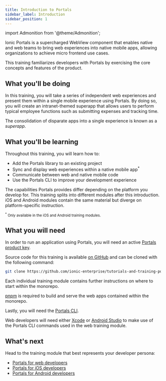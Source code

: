 ```yaml
---
title: Introduction to Portals
sidebar_label: Introduction
sidebar_position: 1
---
```


import Admonition from '@theme/Admonition';

Ionic Portals is a supercharged WebView component that enables native and web teams to bring web experiences into native mobile apps, allowing organizations to achieve micro frontend use cases. 

This training familiarizes developers with Portals by exercising the core concepts and features of the product. 


## What you'll be doing

In this training, you will take a series of independent web experiences and present them within a single mobile experience using Portals. By doing so, you will create an intranet-themed superapp that allows users to perform typical employee functions such as submitting expenses and tracking time.

<Admonition type="info">

The consolidation of disparate apps into a single experience is known as a _superapp_. 

</Admonition>

## What you'll be learning

Throughout this training, you will learn how to:

- Add the Portals library to an existing project
- Sync and display web experiences within a native mobile app<sup>*</sup>
- Communicate between web and native mobile code
- Use the Portals CLI to improve your development experience

The capabilities Portals provides differ depending on the platform you develop for. This training splits into different modules after this introduction. iOS and Android modules contain the same material but diverge on platform-specific instruction.

<small><sup>*</sup> Only available in the iOS and Android training modules.</small>

## What you will need

In order to run an application using Portals, you will need an active <a href="https://ionic.io/docs/portals/getting-started#using-your-product-key" target="_blank">Portals product key</a>.

Source code for this training is available <a href="https://github.com/ionic-enterprise/tutorials-and-training-portals" target="_blank">on GitHub</a> and can be cloned with the following command:

```bash terminal
git clone https://github.com/ionic-enterprise/tutorials-and-training-portals.git
```

Each individual training module contains further instructions on where to start within the monorepo.

<a href="https://pnpm.io" target="_blank">pnpm</a> is required to build and serve the web apps contained within the monorepo.

Lastly, you will need the <a href="https://ionic.io/docs/portals/cli/overview" target="_blank">Portals CLI</a>. 


<Admonition type="note">
Web developers will need either <a href="https://developer.apple.com/xcode/" target="_blank">Xcode</a> or <a href="https://developer.android.com/studio" target="_blank">Android Studio</a> to make use of the Portals CLI commands used in the web training module.
</Admonition>

## What's next

Head to the training module that best represents your developer persona:

- [Portals for web developers](../training/web/overview)
- [Portals for iOS developers](../training/ios/overview)
- [Portals for Android developers](../training/android/overview)